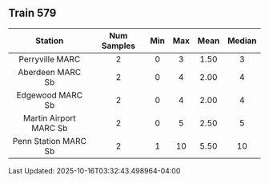 ## Train 579

| Station | Num Samples | Min | Max | Mean | Median |
| :-----: | :---------: | :-: | :-: | :--: | :----: |
| Perryville MARC | 2 | 0 | 3 | 1.50 | 3 |
| Aberdeen MARC Sb | 2 | 0 | 4 | 2.00 | 4 |
| Edgewood MARC Sb | 2 | 0 | 4 | 2.00 | 4 |
| Martin Airport MARC Sb | 2 | 0 | 5 | 2.50 | 5 |
| Penn Station MARC Sb | 2 | 1 | 10 | 5.50 | 10 |


Last Updated: 2025-10-16T03:32:43.498964-04:00